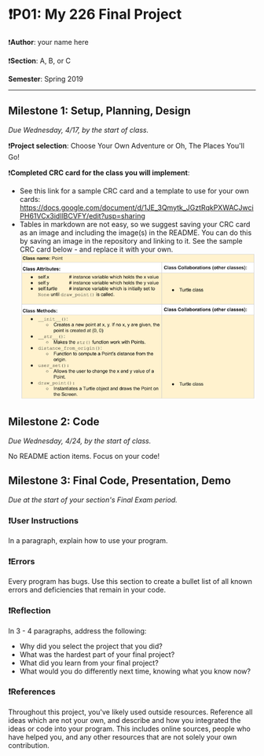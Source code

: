 # ❗️P01: My 226 Final Project

❗️**Author**: your name here

❗️**Section**: A, B, or C

**Semester**: Spring 2019

---

## Milestone 1: Setup, Planning, Design
*Due Wednesday, 4/17, by the start of class.*

❗️**Project selection**: Choose Your Own Adventure or Oh, The Places You'll Go!

❗️**Completed CRC card for the class you will implement**:
  - See this link for a sample CRC card and a template to
  use for your own cards: https://docs.google.com/document/d/1JE_3Qmytk_JGztRqkPXWACJwciPH61VCx3idIlBCVFY/edit?usp=sharing
  - Tables in markdown are not easy, so we suggest saving your CRC card
  as an image and including the image(s) in the README. You can do this
  by saving an image in the repository and linking to it. See the sample CRC card below - and replace it with your own.
![alt text](image/crc.png "Image of CRC card as an example.")


## Milestone 2: Code
*Due Wednesday, 4/24, by the start of class.*

No README action items. Focus on your code!


## Milestone 3: Final Code, Presentation, Demo
*Due at the start of your section's Final Exam period.*

### ❗️User Instructions
In a paragraph, explain how to use your program.

### ❗️Errors
Every program has bugs. Use this section to create a bullet list of
all known errors and deficiencies that remain in your code.

### ❗️Reflection
In 3 - 4 paragraphs, address the following:
- Why did you select the project that you did?
- What was the hardest part of your final project?
- What did you learn from your final project?
- What would you do differently next time, knowing what you know now?

### ❗️References
Throughout this project, you've likely used outside resources.
Reference all ideas which are not your own, and describe and
how you integrated the ideas or code into your program. This includes
online sources, people who have helped you, and any other resources that
are not solely your own contribution.
